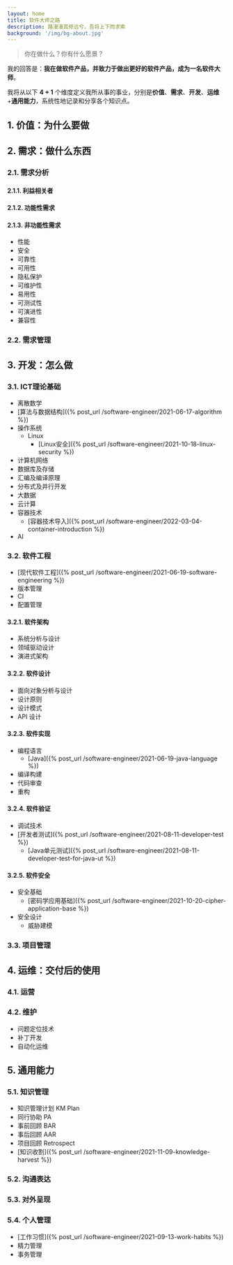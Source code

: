 ```yaml
---
layout: home
title: 软件大师之路
description: 路漫漫其修远兮，吾将上下而求索
background: '/img/bg-about.jpg'
---
```


> 你在做什么？你有什么愿景？

我的回答是：**我在做软件产品，并致力于做出更好的软件产品，成为一名软件大师**。

我将从以下 **4 + 1** 个维度定义我所从事的事业，分别是**价值**、**需求**、**开发**、**运维**+**通用能力**，系统性地记录和分享各个知识点。

## 1. 价值：为什么要做

## 2. 需求：做什么东西

### 2.1. 需求分析

#### 2.1.1. 利益相关者

#### 2.1.2. 功能性需求

#### 2.1.3. 非功能性需求

- 性能
- 安全
- 可靠性
- 可用性
- 隐私保护
- 可维护性
- 易用性
- 可测试性
- 可演进性
- 兼容性

### 2.2. 需求管理

## 3. 开发：怎么做

### 3.1. ICT理论基础

- 离散数学
- [算法与数据结构]({% post_url /software-engineer/2021-06-17-algorithm %})
- 操作系统
  - Linux
    - [Linux安全]({% post_url /software-engineer/2021-10-18-linux-security %})
- 计算机网络
- 数据库及存储
- 汇编及编译原理
- 分布式及并行开发
- 大数据
- 云计算
- 容器技术
  - [容器技术导入]({% post_url /software-engineer/2022-03-04-container-introduction %})
- AI

### 3.2. 软件工程

- [现代软件工程]({% post_url /software-engineer/2021-06-19-software-engineering %})
- 版本管理
- CI
- 配置管理

#### 3.2.1. 软件架构

- 系统分析与设计
- 领域驱动设计
- 演进式架构

#### 3.2.2. 软件设计

- 面向对象分析与设计
- 设计原则
- 设计模式
- API 设计

#### 3.2.3. 软件实现
  
- 编程语言
  - [Java]({% post_url /software-engineer/2021-06-19-java-language %})
- 编译构建
- 代码审查
- 重构

#### 3.2.4. 软件验证

- 调试技术
- [开发者测试]({% post_url /software-engineer/2021-08-11-developer-test %})
  - [Java单元测试]({% post_url /software-engineer/2021-08-11-developer-test-for-java-ut %})

#### 3.2.5. 软件安全

- 安全基础
  - [密码学应用基础]({% post_url /software-engineer/2021-10-20-cipher-application-base %})
- 安全设计
  - 威胁建模

### 3.3. 项目管理

## 4. 运维：交付后的使用

### 4.1. 运营

### 4.2. 维护

- 问题定位技术
- 补丁开发
- 自动化运维

## 5. 通用能力

### 5.1. 知识管理

- 知识管理计划 KM Plan
- 同行协助 PA
- 事前回顾 BAR
- 事后回顾 AAR
- 项目回顾 Retrospect
- [知识收割]({% post_url /software-engineer/2021-11-09-knowledge-harvest %})

### 5.2. 沟通表达

### 5.3. 对外呈现

### 5.4. 个人管理

- [工作习惯]({% post_url /software-engineer/2021-09-13-work-habits %})
- 精力管理
- 事务管理
